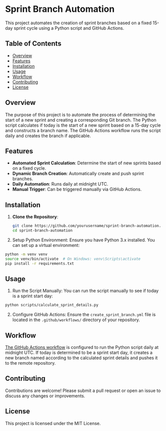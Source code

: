 # Sprint Branch Automation

This project automates the creation of sprint branches based on a fixed 15-day sprint cycle using a Python script and GitHub Actions.

## Table of Contents

- [Overview](#overview)
- [Features](#features)
- [Installation](#installation)
- [Usage](#usage)
- [Workflow](#workflow)
- [Contributing](#contributing)
- [License](#license)

## Overview

The purpose of this project is to automate the process of determining the start of a new sprint and creating a corresponding Git branch. The Python script calculates if today is the start of a new sprint based on a 15-day cycle and constructs a branch name. The GitHub Actions workflow runs the script daily and creates the branch if applicable.

## Features

- **Automated Sprint Calculation**: Determine the start of new sprints based on a fixed cycle.
- **Dynamic Branch Creation**: Automatically create and push sprint branches.
- **Daily Automation**: Runs daily at midnight UTC.
- **Manual Trigger**: Can be triggered manually via GitHub Actions.

## Installation

1. **Clone the Repository**:
   ```bash
   git clone https://github.com/yourusername/sprint-branch-automation.git
   cd sprint-branch-automation
2. Setup Python Environment:
Ensure you have Python 3.x installed. You can set up a virtual environment:
```bash
python -m venv venv
source venv/bin/activate  # On Windows: venv\Scripts\activate
pip install -r requirements.txt
```

## Usage
1. Run the Script Manually:
You can run the script manually to see if today is a sprint start day:
```bash
python scripts/calculate_sprint_details.py
```
2. Configure GitHub Actions:
Ensure the `create_sprint_branch.yml` file is located in the `.github/workflows/` directory of your repository.

## Workflow
[The GitHub Actions workflow](.github/workflows/create_sprint_branch.yml) is configured to run the Python script daily at midnight UTC. If today is determined to be a sprint start day, it creates a new branch named according to the calculated sprint details and pushes it to the remote repository.

## Contributing
Contributions are welcome! Please submit a pull request or open an issue to discuss any changes or improvements.

## License
This project is licensed under the MIT License.
